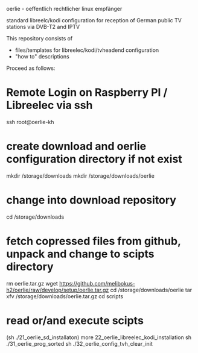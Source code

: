 oerlie - oeffentlich rechtlicher linux empfänger

standard libreelc/kodi configuration for reception of German public TV stations via DVB-T2 and IPTV 

This repository consists of
- files/templates for libreelec/kodi/tvheadend configuration
- "how to" descriptions


Proceed as follows:

# Remote Login on Raspberry PI / Libreelec via ssh
ssh root@oerlie-kh

# create download and oerlie configuration directory if not exist
mkdir /storage/downloads
mkdir /storage/downloads/oerlie

# change into download repository
cd /storage/downloads

# fetch copressed files from github, unpack and change to scipts directory
rm oerlie.tar.gz
wget https://github.com/melibokus-h2/oerlie/raw/develop/setup/oerlie.tar.gz
cd /storage/downloads/oerlie
tar xfv /storage/downloads/oerlie.tar.gz
cd scripts

# read or/and execute scipts
(sh ./21_oerlie_sd_installaton)
more 22_oerlie_libreelec_kodi_installation
sh ./31_oerlie_prog_sorted
sh ./32_oerlie_config_tvh_clear_init


